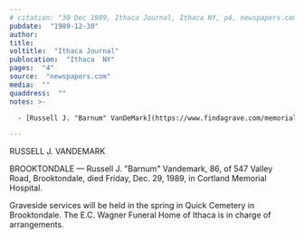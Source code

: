 ```yaml
---
# citation: "30 Dec 1989, Ithaca Journal, Ithaca NY, p4, newspapers.com."
pubdate:  "1989-12-30"
author: 
title: 
voltitle:  "Ithaca Journal"
publocation:  "Ithaca  NY"
pages:  "4"
source:  "newspapers.com"
media:  ""
quaddress:  ""
notes: >-

  - [Russell J. "Barnum" VanDeMark](https://www.findagrave.com/memorial/162653745/russell-j-vandemark) (12 Sep 1903 to 29 Dec 1989).

---
```

RUSSELL J. VANDEMARK 

BROOKTONDALE — Russell J. "Barnum" Vandemark, 86, of 547 Valley Road, Brooktondale, died Friday, Dec. 29, 1989, in Cortland Memorial Hospital. 

Graveside services will be held in the spring in Quick Cemetery in Brooktondale. The E.C. Wagner Funeral Home of Ithaca is in charge of arrangements.

